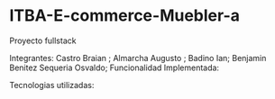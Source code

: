 # ITBA-E-commerce-Muebler-a
Proyecto fullstack

Integrantes:
Castro Braian ;
Almarcha Augusto ;
Badino Ian;
Benjamin Benitez
Sequeria Osvaldo;
Funcionalidad Implementada:

Tecnologias utilizadas:

